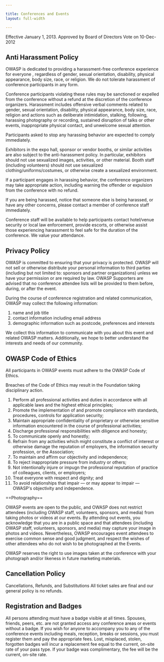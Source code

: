 ```yaml
---

title: Conferences and Events
layout: full-width

---
```


Effective January 1, 2013. Approved by Board of Directors Vote on 10-Dec-2012

## Anti Harassment Policy
OWASP is dedicated to providing a harassment-free conference experience for everyone , regardless of gender, sexual orientation, disability, physical appearance, body size, race, or religion. We do not tolerate harassment of conference participants in any form.

Conference participants violating these rules may be sanctioned or expelled from the conference without a refund at the discretion of the conference organizers. Harassment includes offensive verbal comments related to gender, sexual orientation, disability, physical appearance, body size, race, religion and actions such as deliberate intimidation, stalking, following, harassing photography or recording, sustained disruption of talks or other events, inappropriate physical contact, and unwelcome sexual attention.

Participants asked to stop any harassing behavior are expected to comply immediately.

Exhibitors in the expo hall, sponsor or vendor booths, or similar activities are also subject to the anti-harassment policy. In particular, exhibitors should not use sexualized images, activities, or other material. Booth staff (including volunteers) should not use sexualized clothing/uniforms/costumes, or otherwise create a sexualized environment.

If a participant engages in harassing behavior, the conference organizers may take appropriate action, including warning the offender or expulsion from the conference with no refund.

If you are being harassed, notice that someone else is being harassed, or have any other concerns, please contact a member of conference staff immediately.

Conference staff will be available to help participants contact hotel/venue security or local law enforcement, provide escorts, or otherwise assist those experiencing harassment to feel safe for the duration of the conference. We value your attendance.

## Privacy Policy
OWASP is committed to ensuring that your privacy is protected. OWASP will not sell or otherwise distribute your personal information to third parties (including but not limited to: sponsors and partner organizations) unless we have your permission or are required by law. OWASP Supporters are advised that no conference attendee lists will be provided to them before, during, or after the event.

During the course of conference registration and related communication, OWASP may collect the following information:
1. name and job title
2. contact information including email address
3. demographic information such as postcode, preferences and interests

We collect this information to communicate with you about this event and related OWASP matters. Additionally, we hope to better understand the interests and needs of our community.

## OWASP Code of Ethics
All participants in OWASP events must adhere to the OWASP Code of Ethics. 

Breaches of the Code of Ethics may result in the Foundation taking disciplinary action.

1. Perform all professional activities and duties in accordance with all applicable laws and the highest ethical principles;
2. Promote the implementation of and promote compliance with standards, procedures, controls for application security;
3. Maintain appropriate confidentiality of proprietary or otherwise sensitive information encountered in the course of professional activities;
4. Discharge professional responsibilities with diligence and honesty;
5. To communicate openly and honestly;
6. Refrain from any activities which might constitute a conflict of interest or otherwise damage the reputation of employers, the information security profession, or the Association;
7. To maintain and affirm our objectivity and independence;
8. To reject inappropriate pressure from industry or others;
9. Not intentionally injure or impugn the professional reputation of practice of colleagues, clients, or employers;
10. Treat everyone with respect and dignity; and
11. To avoid relationships that impair — or may appear to impair — OWASP's objectivity and independence.

==Photography==

OWASP events are open to the public, and OWASP does not restrict attendees (including OWASP staff, volunteers, sponsors, and media) from taking photos or videos at our events. By attending out events, you acknowledge that you are in a public space and that attendees (including OWASP staff, volunteers, sponsors, and media) may capture your image in photos and videos. Nevertheless, OWASP encourages event attendees to exercise common sense and good judgment, and respect the wishes of other attendees who do not wish to be photographed at the Events.

OWASP reserves the right to use images taken at the conference with your photograph and/or likeness in future marketing materials.

## Cancellation Policy

Cancellations, Refunds, and Substitutions All ticket sales are final and our general policy is no refunds.

## Registration and Badges

All persons attending must have a badge visible at all times. Spouses, friends, peers, etc. are not granted access any conference areas or events without a badge. If you wish for anyone to accompany you to any of the conference events including meals, reception, breaks or sessions, you must register them and pay the appropriate fees. Lost, misplaced, stolen, forgotten badges will incur a replacement fee equal to the current, on-site rate of your pass type. If your badge was complimentary, the fee will be the current, on-site rate.
